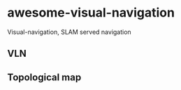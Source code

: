 # awesome-visual-navigation
Visual-navigation, SLAM served navigation


## VLN




## Topological map





